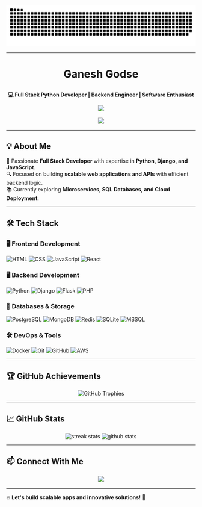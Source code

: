 <p align="center">
  <img src="https://raw.githubusercontent.com/Platane/snk/output/github-contribution-grid-snake.svg" alt="snake game" />
</p>

---

# <p align="center">Ganesh Godse</p>

<p align="center">
  <strong>💻 Full Stack Python Developer | Backend Engineer | Software Enthusiast</strong>
</p>

<p align="center">
  <img src="https://readme-typing-svg.herokuapp.com?size=26&color=4CAF50&center=true&vCenter=true&width=600&lines=Python+Developer+%7C+Full+Stack+Developer+%7C+Django+%7C+Flask" />
</p>




<p align="center">
  <img src="https://readme-typing-svg.herokuapp.com?size=24&color=4CAF50&center=true&vCenter=true&width=350&lines=Welcome+to+my+GitHub+profile!;Full+Stack+Python+Developer+%7C+Django+%7C+Flask+%7C+JavaScript;Let's+build+scalable+apps+together!" />
</p>




---

## 💡 About Me  
💼 Passionate **Full Stack Developer** with expertise in **Python, Django, and JavaScript**.  
🔍 Focused on building **scalable web applications and APIs** with efficient backend logic.  
📚 Currently exploring **Microservices, SQL Databases, and Cloud Deployment**.  

---

## 🛠 Tech Stack  

### 🖥️ **Frontend Development**  
![HTML](https://img.shields.io/badge/HTML5-E34F26?style=for-the-badge&logo=html5&logoColor=white) ![CSS](https://img.shields.io/badge/CSS3-1572B6?style=for-the-badge&logo=css3&logoColor=white) ![JavaScript](https://img.shields.io/badge/JavaScript-F7DF1E?style=for-the-badge&logo=javascript&logoColor=black) ![React](https://img.shields.io/badge/React-61DAFB?style=for-the-badge&logo=react&logoColor=black)

### 🖥️ **Backend Development**  
![Python](https://img.shields.io/badge/Python-3776AB?style=for-the-badge&logo=python&logoColor=white) ![Django](https://img.shields.io/badge/Django-092E20?style=for-the-badge&logo=django&logoColor=white) ![Flask](https://img.shields.io/badge/Flask-000000?style=for-the-badge&logo=flask&logoColor=white) ![PHP](https://img.shields.io/badge/PHP-777BB4?style=for-the-badge&logo=php&logoColor=white)

### 💾 **Databases & Storage**  
![PostgreSQL](https://img.shields.io/badge/PostgreSQL-316192?style=for-the-badge&logo=postgresql&logoColor=white) ![MongoDB](https://img.shields.io/badge/MongoDB-47A248?style=for-the-badge&logo=mongodb&logoColor=white) ![Redis](https://img.shields.io/badge/Redis-DC382D?style=for-the-badge&logo=redis&logoColor=white) ![SQLite](https://img.shields.io/badge/SQLite-003B57?style=for-the-badge&logo=sqlite&logoColor=white) ![MSSQL](https://img.shields.io/badge/MSSQL-CC2927?style=for-the-badge&logo=microsoftsqlserver&logoColor=white)

### 🛠 **DevOps & Tools**  
![Docker](https://img.shields.io/badge/Docker-2496ED?style=for-the-badge&logo=docker&logoColor=white) ![Git](https://img.shields.io/badge/Git-F05032?style=for-the-badge&logo=git&logoColor=white) ![GitHub](https://img.shields.io/badge/GitHub-181717?style=for-the-badge&logo=github&logoColor=white) ![AWS](https://img.shields.io/badge/AWS-FF9900?style=for-the-badge&logo=amazonaws&logoColor=white)

---

## 🏆 GitHub Achievements  
<p align="center">
  <img src="https://github-profile-trophy.vercel.app/?username=ganeshgodse&theme=onedark&no-frame=true&margin-w=10&row=1&column=6" alt="GitHub Trophies">
</p>

---

## 📈 GitHub Stats  
<p align="center">
  <img src="https://github-readme-streak-stats.herokuapp.com/?user=ganeshgodse&theme=tokyonight" alt="streak stats" />
  <img src="https://github-readme-stats.vercel.app/api?username=ganeshgodse&show_icons=true&theme=tokyonight" alt="github stats" />
</p>

---

## 📫 Connect With Me  

<p align="center">
  <a href="mailto:ganeshgodse1902@gmail.com">
    <img src="https://img.shields.io/badge/-Email-EA4335?style=for-the-badge&logo=gmail&logoColor=white">
  </a>
</p>

---

🔥 **Let's build scalable apps and innovative solutions!** 🚀
